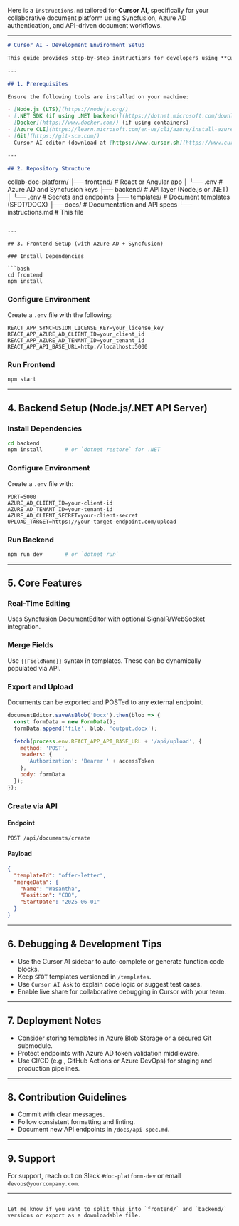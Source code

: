 Here is a `instructions.md` tailored for **Cursor AI**, specifically for your collaborative document platform using Syncfusion, Azure AD authentication, and API-driven document workflows.

---

```markdown
# Cursor AI - Development Environment Setup

This guide provides step-by-step instructions for developers using **Cursor AI** to build and enhance the Collaborative Document Creation Platform. The platform uses **Syncfusion** for Word-like editing and **Azure AD** for authentication, and supports API-based document generation and submission.

---

## 1. Prerequisites

Ensure the following tools are installed on your machine:

- [Node.js (LTS)](https://nodejs.org/)
- [.NET SDK (if using .NET backend)](https://dotnet.microsoft.com/download)
- [Docker](https://www.docker.com/) (if using containers)
- [Azure CLI](https://learn.microsoft.com/en-us/cli/azure/install-azure-cli)
- [Git](https://git-scm.com/)
- Cursor AI editor (download at [https://www.cursor.sh](https://www.cursor.sh))

---

## 2. Repository Structure

```

collab-doc-platform/
├── frontend/                 # React or Angular app
│   └── .env                 # Azure AD and Syncfusion keys
├── backend/                 # API layer (Node.js or .NET)
│   └── .env                 # Secrets and endpoints
├── templates/               # Document templates (SFDT/DOCX)
├── docs/                    # Documentation and API specs
└── instructions.md          # This file

````

---

## 3. Frontend Setup (with Azure AD + Syncfusion)

### Install Dependencies

```bash
cd frontend
npm install
````

### Configure Environment

Create a `.env` file with the following:

```env
REACT_APP_SYNCFUSION_LICENSE_KEY=your_license_key
REACT_APP_AZURE_AD_CLIENT_ID=your_client_id
REACT_APP_AZURE_AD_TENANT_ID=your_tenant_id
REACT_APP_API_BASE_URL=http://localhost:5000
```

### Run Frontend

```bash
npm start
```

---

## 4. Backend Setup (Node.js/.NET API Server)

### Install Dependencies

```bash
cd backend
npm install       # or `dotnet restore` for .NET
```

### Configure Environment

Create a `.env` file with:

```env
PORT=5000
AZURE_AD_CLIENT_ID=your-client-id
AZURE_AD_TENANT_ID=your-tenant-id
AZURE_AD_CLIENT_SECRET=your-client-secret
UPLOAD_TARGET=https://your-target-endpoint.com/upload
```

### Run Backend

```bash
npm run dev       # or `dotnet run`
```

---

## 5. Core Features

### Real-Time Editing

Uses Syncfusion DocumentEditor with optional SignalR/WebSocket integration.

### Merge Fields

Use `{{FieldName}}` syntax in templates. These can be dynamically populated via API.

### Export and Upload

Documents can be exported and POSTed to any external endpoint.

```javascript
documentEditor.saveAsBlob('Docx').then(blob => {
  const formData = new FormData();
  formData.append('file', blob, 'output.docx');

  fetch(process.env.REACT_APP_API_BASE_URL + '/api/upload', {
    method: 'POST',
    headers: {
      'Authorization': 'Bearer ' + accessToken
    },
    body: formData
  });
});
```

### Create via API

#### Endpoint

```
POST /api/documents/create
```

#### Payload

```json
{
  "templateId": "offer-letter",
  "mergeData": {
    "Name": "Wasantha",
    "Position": "COO",
    "StartDate": "2025-06-01"
  }
}
```

---

## 6. Debugging & Development Tips

* Use the Cursor AI sidebar to auto-complete or generate function code blocks.
* Keep `SFDT` templates versioned in `/templates`.
* Use `Cursor AI Ask` to explain code logic or suggest test cases.
* Enable live share for collaborative debugging in Cursor with your team.

---

## 7. Deployment Notes

* Consider storing templates in Azure Blob Storage or a secured Git submodule.
* Protect endpoints with Azure AD token validation middleware.
* Use CI/CD (e.g., GitHub Actions or Azure DevOps) for staging and production pipelines.

---

## 8. Contribution Guidelines

* Commit with clear messages.
* Follow consistent formatting and linting.
* Document new API endpoints in `/docs/api-spec.md`.

---

## 9. Support

For support, reach out on Slack `#doc-platform-dev` or email `devops@yourcompany.com`.

---

```

Let me know if you want to split this into `frontend/` and `backend/` versions or export as a downloadable file.
```
